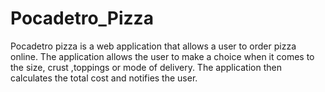 # Pocadetro_Pizza
Pocadetro pizza is a web application that allows a user to order pizza online. The application allows the user to make a choice when it comes to the size, crust ,toppings or mode of delivery. The application then calculates the total cost and notifies the user.
